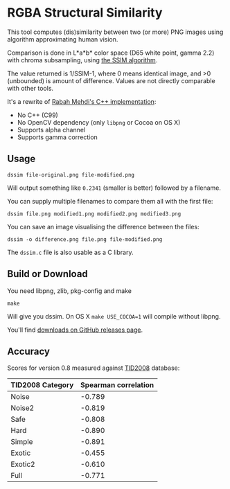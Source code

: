# RGBA Structural Similarity

This tool computes (dis)similarity between two (or more) PNG images using algorithm approximating human vision.

Comparison is done in L\*a\*b\* color space (D65 white point, gamma 2.2) with chroma subsampling,
using [the SSIM algorithm](https://ece.uwaterloo.ca/~z70wang/research/ssim/).

The value returned is 1/SSIM-1, where 0 means identical image, and >0 (unbounded) is amount of difference. Values are not directly comparable with other tools.

It's a rewrite of [Rabah Mehdi's C++ implementation](http://mehdi.rabah.free.fr/SSIM/):

* No C++ (C99)
* No OpenCV dependency (only `libpng` or Cocoa on OS X)
* Supports alpha channel
* Supports gamma correction

## Usage

    dssim file-original.png file-modified.png

Will output something like `0.2341` (smaller is better) followed by a filename.

You can supply multiple filenames to compare them all with the first file:

    dssim file.png modified1.png modified2.png modified3.png

You can save an image visualising the difference between the files:

    dssim -o difference.png file.png file-modified.png

The `dssim.c` file is also usable as a C library.

## Build or Download

You need libpng, zlib, pkg-config and make

    make

Will give you dssim. On OS X `make USE_COCOA=1` will compile without libpng.

You'll find [downloads on GitHub releases page](https://github.com/pornel/dssim/releases).

## Accuracy

Scores for version 0.8 measured against [TID2008][1] database:

TID2008 Category | Spearman correlation
--- | ---
Noise   | -0.789
Noise2  | -0.819
Safe    | -0.808
Hard    | -0.890
Simple  | -0.891
Exotic  | -0.455
Exotic2 | -0.610
Full    | -0.771

[1]: http://www.computervisiononline.com/dataset/tid2008-tampere-image-database-2008
